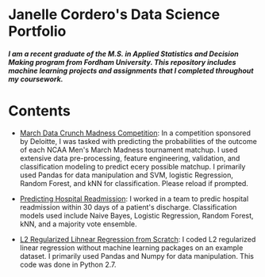 # **Janelle Cordero's Data Science Portfolio**

##### I am a recent graduate of the M.S. in Applied Statistics and Decision Making program from Fordham University. This repository includes machine learning projects and assignments that I completed throughout my coursework.

# Contents

- [March Data Crunch Madness Competition](https://github.com/jcordero219/Janelle-Cordero-Data-Science-Portfolio/blob/master/March%20Data%20Crunch%20Madness.ipynb): In a competition sponsored by Deloitte, I was tasked with predicting the probabilities of the outcome of each NCAA Men's March Madness tournament matchup. I used extensive data pre-processing, feature engineering, validation, and classification modeling to predict ecery possible matchup. I primarily used Pandas for data manipulation and SVM, logistic Regression, Random Forest, and kNN for classification. Please reload if prompted.

- [Predicting Hospital Readmission](https://github.com/jcordero219/Janelle-Cordero-Data-Science-Portfolio/blob/master/Predicting%20Hospital%20Readmission.ipynb): I worked in a team to predic hospital readmission within 30 days of a patient's discharge. Classification models used include Naive Bayes, Logistic Regression, Random Forest, kNN, and a majority vote ensemble.

- [L2 Regularized Lihnear Regression from Scratch](https://github.com/jcordero219/Janelle-Cordero-Data-Science-Portfolio/blob/master/L2%20Linear%20Regression%20from%20Scratch.ipynb): I coded L2 regularized linear regression without machine learning packages on an example dataset. I primarily used Pandas and Numpy for data manipulation. This code was done in Python 2.7.

